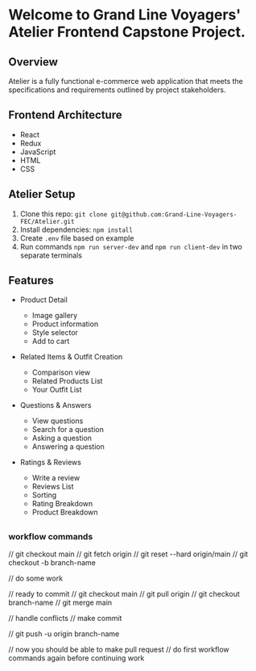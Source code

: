 # Welcome to Grand Line Voyagers' Atelier Frontend Capstone Project.

## Overview
Atelier is a fully functional e-commerce web application that meets the specifications and requirements outlined by project stakeholders. 

## Frontend Architecture
  - React
  - Redux
  - JavaScript
  - HTML
  - CSS

## Atelier Setup
1. Clone this repo: `git clone git@github.com:Grand-Line-Voyagers-FEC/Atelier.git`
2. Install dependencies: `npm install`
3. Create `.env` file based on example
4. Run commands `npm run server-dev` and `npm run client-dev` in two separate terminals

## Features 
- Product Detail
    - Image gallery 
    - Product information
    - Style selector
    - Add to cart

- Related Items & Outfit Creation
   - Comparison view
   - Related Products List
   - Your Outfit List
     
- Questions & Answers
  - View questions
  - Search for a question
  - Asking a question
  - Answering a question

- Ratings & Reviews
  - Write a review
  - Reviews List
  - Sorting
  - Rating Breakdown
  - Product Breakdown


##

### workflow commands
// git checkout main
// git fetch origin
// git reset --hard origin/main
// git checkout -b branch-name

// do some work

// ready to commit
// git checkout main
// git pull origin
// git checkout branch-name
// git merge main

// handle conflicts
// make commit

// git push -u origin branch-name

// now you should be able to make pull request
// do first workflow commands again before continuing work
